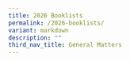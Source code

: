 ```yaml
---
title: 2026 Booklists
permalink: /2026-booklists/
variant: markdown
description: ""
third_nav_title: General Matters
---
```

